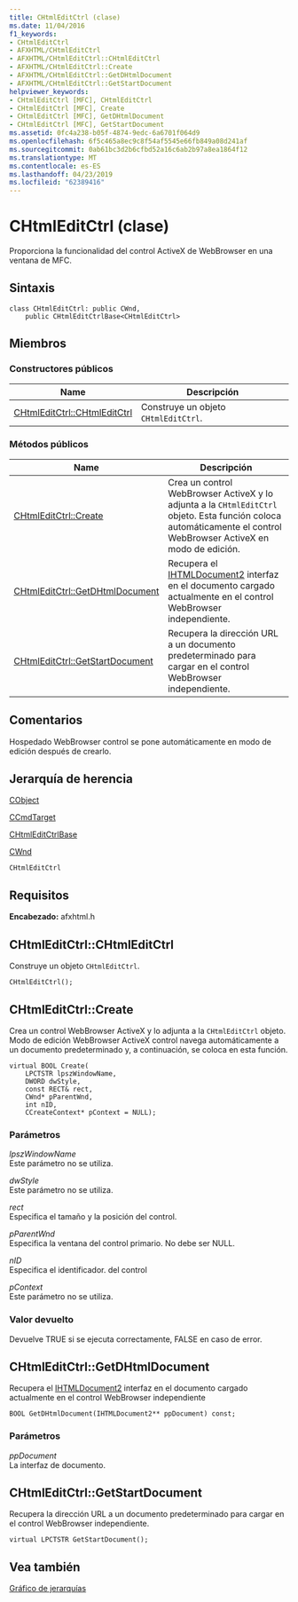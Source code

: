 ```yaml
---
title: CHtmlEditCtrl (clase)
ms.date: 11/04/2016
f1_keywords:
- CHtmlEditCtrl
- AFXHTML/CHtmlEditCtrl
- AFXHTML/CHtmlEditCtrl::CHtmlEditCtrl
- AFXHTML/CHtmlEditCtrl::Create
- AFXHTML/CHtmlEditCtrl::GetDHtmlDocument
- AFXHTML/CHtmlEditCtrl::GetStartDocument
helpviewer_keywords:
- CHtmlEditCtrl [MFC], CHtmlEditCtrl
- CHtmlEditCtrl [MFC], Create
- CHtmlEditCtrl [MFC], GetDHtmlDocument
- CHtmlEditCtrl [MFC], GetStartDocument
ms.assetid: 0fc4a238-b05f-4874-9edc-6a6701f064d9
ms.openlocfilehash: 6f5c465a8ec9c8f54af5545e66fb849a08d241af
ms.sourcegitcommit: 0ab61bc3d2b6cfbd52a16c6ab2b97a8ea1864f12
ms.translationtype: MT
ms.contentlocale: es-ES
ms.lasthandoff: 04/23/2019
ms.locfileid: "62389416"
---
```

# <a name="chtmleditctrl-class"></a>CHtmlEditCtrl (clase)

Proporciona la funcionalidad del control ActiveX de WebBrowser en una ventana de MFC.

## <a name="syntax"></a>Sintaxis

```
class CHtmlEditCtrl: public CWnd,
    public CHtmlEditCtrlBase<CHtmlEditCtrl>
```

## <a name="members"></a>Miembros

### <a name="public-constructors"></a>Constructores públicos

|Name|Descripción|
|----------|-----------------|
|[CHtmlEditCtrl::CHtmlEditCtrl](#chtmleditctrl)|Construye un objeto `CHtmlEditCtrl`.|

### <a name="public-methods"></a>Métodos públicos

|Name|Descripción|
|----------|-----------------|
|[CHtmlEditCtrl::Create](#create)|Crea un control WebBrowser ActiveX y lo adjunta a la `CHtmlEditCtrl` objeto. Esta función coloca automáticamente el control WebBrowser ActiveX en modo de edición.|
|[CHtmlEditCtrl::GetDHtmlDocument](#getdhtmldocument)|Recupera el [IHTMLDocument2](/previous-versions/windows/internet-explorer/ie-developer/platform-apis/aa752574\(v=vs.85\)) interfaz en el documento cargado actualmente en el control WebBrowser independiente.|
|[CHtmlEditCtrl::GetStartDocument](#getstartdocument)|Recupera la dirección URL a un documento predeterminado para cargar en el control WebBrowser independiente.|

## <a name="remarks"></a>Comentarios

Hospedado WebBrowser control se pone automáticamente en modo de edición después de crearlo.

## <a name="inheritance-hierarchy"></a>Jerarquía de herencia

[CObject](../../mfc/reference/cobject-class.md)

[CCmdTarget](../../mfc/reference/ccmdtarget-class.md)

[CHtmlEditCtrlBase](../../mfc/reference/chtmleditctrlbase-class.md)

[CWnd](../../mfc/reference/cwnd-class.md)

`CHtmlEditCtrl`

## <a name="requirements"></a>Requisitos

**Encabezado:** afxhtml.h

##  <a name="chtmleditctrl"></a>  CHtmlEditCtrl::CHtmlEditCtrl

Construye un objeto `CHtmlEditCtrl`.

```
CHtmlEditCtrl();
```

##  <a name="create"></a>  CHtmlEditCtrl::Create

Crea un control WebBrowser ActiveX y lo adjunta a la `CHtmlEditCtrl` objeto. Modo de edición WebBrowser ActiveX control navega automáticamente a un documento predeterminado y, a continuación, se coloca en esta función.

```
virtual BOOL Create(
    LPCTSTR lpszWindowName,
    DWORD dwStyle,
    const RECT& rect,
    CWnd* pParentWnd,
    int nID,
    CCreateContext* pContext = NULL);
```

### <a name="parameters"></a>Parámetros

*lpszWindowName*<br/>
Este parámetro no se utiliza.

*dwStyle*<br/>
Este parámetro no se utiliza.

*rect*<br/>
Especifica el tamaño y la posición del control.

*pParentWnd*<br/>
Especifica la ventana del control primario. No debe ser NULL.

*nID*<br/>
Especifica el identificador. del control

*pContext*<br/>
Este parámetro no se utiliza.

### <a name="return-value"></a>Valor devuelto

Devuelve TRUE si se ejecuta correctamente, FALSE en caso de error.

##  <a name="getdhtmldocument"></a>  CHtmlEditCtrl::GetDHtmlDocument

Recupera el [IHTMLDocument2](/previous-versions/windows/internet-explorer/ie-developer/platform-apis/aa752574\(v=vs.85\)) interfaz en el documento cargado actualmente en el control WebBrowser independiente

```
BOOL GetDHtmlDocument(IHTMLDocument2** ppDocument) const;
```

### <a name="parameters"></a>Parámetros

*ppDocument*<br/>
La interfaz de documento.

##  <a name="getstartdocument"></a>  CHtmlEditCtrl::GetStartDocument

Recupera la dirección URL a un documento predeterminado para cargar en el control WebBrowser independiente.

```
virtual LPCTSTR GetStartDocument();
```

## <a name="see-also"></a>Vea también

[Gráfico de jerarquías](../../mfc/hierarchy-chart.md)
